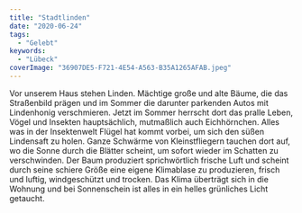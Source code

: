 ```yaml
---
title: "Stadtlinden"
date: "2020-06-24"
tags:
  - "Gelebt"
keywords:
  - "Lübeck"
coverImage: "36907DE5-F721-4E54-A563-B35A1265AFAB.jpeg"
---
```


Vor unserem Haus stehen Linden. Mächtige große und alte Bäume, die das Straßenbild prägen und im Sommer die darunter parkenden Autos mit Lindenhonig verschmieren. Jetzt im Sommer herrscht dort das pralle Leben, Vögel und Insekten hauptsächlich, mutmaßlich auch Eichhörnchen. Alles was in der Insektenwelt Flügel hat kommt vorbei, um sich den süßen Lindensaft zu holen. Ganze Schwärme von Kleinstfliegern tauchen dort auf, wo die Sonne durch die Blätter scheint, um sofort wieder im Schatten zu verschwinden. Der Baum produziert sprichwörtlich frische Luft und scheint durch seine schiere Größe eine eigene Klimablase zu produzieren, frisch und luftig, windgeschützt und trocken. Das Klima überträgt sich in die Wohnung und bei Sonnenschein ist alles in ein helles grünliches Licht getaucht.
